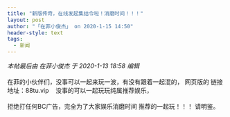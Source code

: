 ```yaml
---
title: "新版传奇，在线发起集结令啦！消磨时间！！！"
layout: post
author: "「在菲小俊杰」 on 2020-1-15 14:50"
header-style: text
tags:
  - 新闻
---
```


<head></head>
<body>
 <i class="pstatus"> 本帖最后由 在菲小俊杰 于 2020-1-13 18:58 编辑 </i>
 <br> 
 <br> 在菲的小伙伴们，没事可以一起来玩一波，有没有跟着一起混的， 网页版的 链接地址：88tu.vip&nbsp; &nbsp; 没事的可以一起玩玩纯属推荐娱乐，
 <br> 
 <br> 拒绝打任何BC广告，完全为了大家娱乐消磨时间 推荐的一起玩！！！ 请明鉴。
 <br>
</body>



